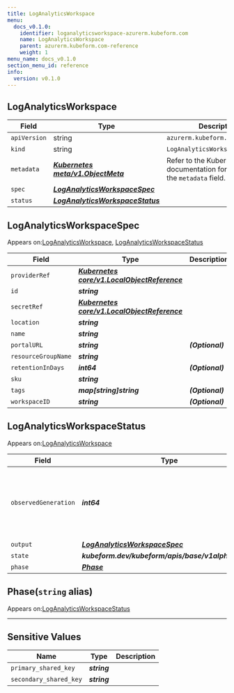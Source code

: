```yaml
---
title: LogAnalyticsWorkspace
menu:
  docs_v0.1.0:
    identifier: loganalyticsworkspace-azurerm.kubeform.com
    name: LogAnalyticsWorkspace
    parent: azurerm.kubeform.com-reference
    weight: 1
menu_name: docs_v0.1.0
section_menu_id: reference
info:
  version: v0.1.0
---
```


## LogAnalyticsWorkspace
| Field | Type | Description |
| ------ | ----- | ----------- |
| `apiVersion` | string | `azurerm.kubeform.com/v1alpha1` |
|    `kind` | string | `LogAnalyticsWorkspace` |
| `metadata` | ***[Kubernetes meta/v1.ObjectMeta](https://kubernetes.io/docs/reference/generated/kubernetes-api/v1.13/#objectmeta-v1-meta)***|Refer to the Kubernetes API documentation for the fields of the `metadata` field.|
| `spec` | ***[LogAnalyticsWorkspaceSpec](#loganalyticsworkspacespec)***||
| `status` | ***[LogAnalyticsWorkspaceStatus](#loganalyticsworkspacestatus)***||
## LogAnalyticsWorkspaceSpec

Appears on:[LogAnalyticsWorkspace](#loganalyticsworkspace), [LogAnalyticsWorkspaceStatus](#loganalyticsworkspacestatus)

| Field | Type | Description |
| ------ | ----- | ----------- |
| `providerRef` | ***[Kubernetes core/v1.LocalObjectReference](https://kubernetes.io/docs/reference/generated/kubernetes-api/v1.13/#localobjectreference-v1-core)***||
| `id` | ***string***||
| `secretRef` | ***[Kubernetes core/v1.LocalObjectReference](https://kubernetes.io/docs/reference/generated/kubernetes-api/v1.13/#localobjectreference-v1-core)***||
| `location` | ***string***||
| `name` | ***string***||
| `portalURL` | ***string***| ***(Optional)*** |
| `resourceGroupName` | ***string***||
| `retentionInDays` | ***int64***| ***(Optional)*** |
| `sku` | ***string***||
| `tags` | ***map[string]string***| ***(Optional)*** |
| `workspaceID` | ***string***| ***(Optional)*** |
## LogAnalyticsWorkspaceStatus

Appears on:[LogAnalyticsWorkspace](#loganalyticsworkspace)

| Field | Type | Description |
| ------ | ----- | ----------- |
| `observedGeneration` | ***int64***| ***(Optional)*** Resource generation, which is updated on mutation by the API Server.|
| `output` | ***[LogAnalyticsWorkspaceSpec](#loganalyticsworkspacespec)***| ***(Optional)*** |
| `state` | ***kubeform.dev/kubeform/apis/base/v1alpha1.State***| ***(Optional)*** |
| `phase` | ***[Phase](#phase)***| ***(Optional)*** |
## Phase(`string` alias)

Appears on:[LogAnalyticsWorkspaceStatus](#loganalyticsworkspacestatus)

---
## Sensitive Values
| Name | Type | Description |
|------|------|-------------|
| `primary_shared_key` | ***string*** ||
| `secondary_shared_key` | ***string*** ||

